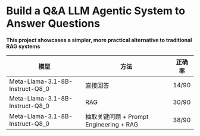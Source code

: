# Build a Q&A LLM Agentic System to Answer Questions

**This project showcases a simpler, more practical alternative to traditional RAG systems**

| 模型                            | 方法                                    | 正确率 |
| ------------------------------- | --------------------------------------- | ------ |
| Meta-Llama-3.1-8B-Instruct-Q8_0 | 直接回答                                | 14/90  |
| Meta-Llama-3.1-8B-Instruct-Q8_0 | RAG                                     | 30/90  |
| Meta-Llama-3.1-8B-Instruct-Q8_0 | 抽取关键问题 + Prompt Engineering + RAG | 38/90  |

